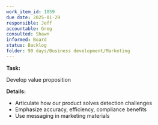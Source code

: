 ```yaml
---
work_item_id: 1059
due date: 2025-01-29
responsible: Jeff
accountable: Greg
consulted: Shawn
informed: Board
status: Backlog
folder: 90 days/Business development/Marketing
---
```


**Task:**

Develop value proposition

**Details:**

- Articulate how our product solves detection challenges
- Emphasize accuracy, efficiency, compliance benefits
- Use messaging in marketing materials
